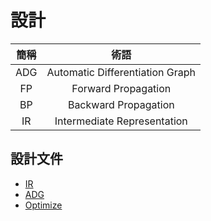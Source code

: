 # 設計

| 簡稱  |              術語               |
| :---: | :-----------------------------: |
|  ADG  | Automatic Differentiation Graph |
|  FP   |       Forward Propagation       |
|  BP   |      Backward Propagation       |
|  IR   |   Intermediate Representation   |

## 設計文件

- [IR](./IR.md)
- [ADG](./ADG.md)
- [Optimize](./Optimize.md)
